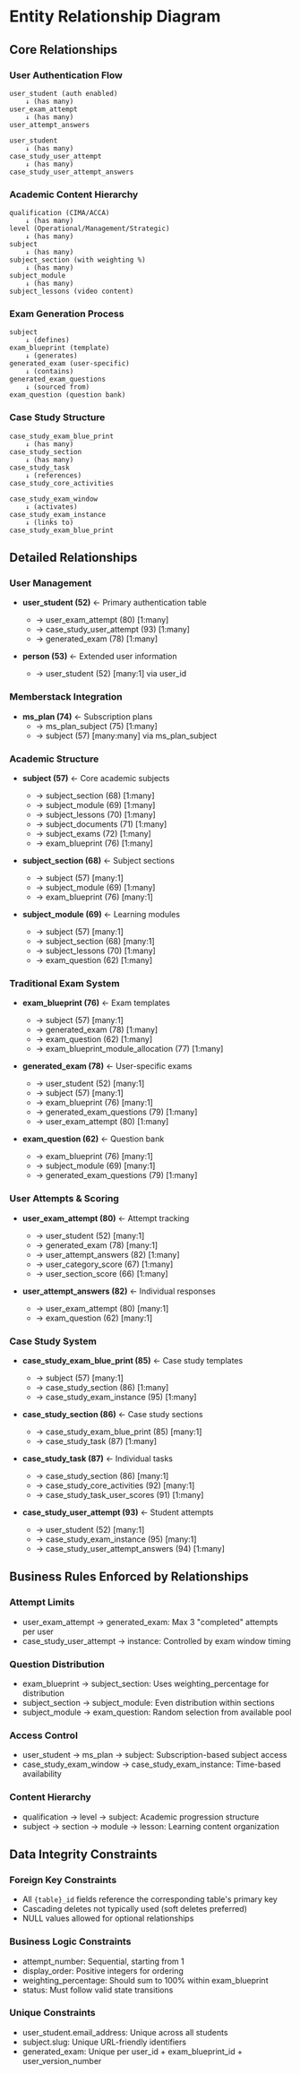 # Entity Relationship Diagram

## Core Relationships

### User Authentication Flow
```
user_student (auth enabled)
    ↓ (has many)
user_exam_attempt
    ↓ (has many)
user_attempt_answers

user_student
    ↓ (has many)
case_study_user_attempt
    ↓ (has many)
case_study_user_attempt_answers
```

### Academic Content Hierarchy
```
qualification (CIMA/ACCA)
    ↓ (has many)
level (Operational/Management/Strategic)
    ↓ (has many)
subject
    ↓ (has many)
subject_section (with weighting %)
    ↓ (has many)
subject_module
    ↓ (has many)
subject_lessons (video content)
```

### Exam Generation Process
```
subject
    ↓ (defines)
exam_blueprint (template)
    ↓ (generates)
generated_exam (user-specific)
    ↓ (contains)
generated_exam_questions
    ↓ (sourced from)
exam_question (question bank)
```

### Case Study Structure
```
case_study_exam_blue_print
    ↓ (has many)
case_study_section
    ↓ (has many)
case_study_task
    ↓ (references)
case_study_core_activities

case_study_exam_window
    ↓ (activates)
case_study_exam_instance
    ↓ (links to)
case_study_exam_blue_print
```

## Detailed Relationships

### User Management
- **user_student (52)** ← Primary authentication table
  - → user_exam_attempt (80) [1:many]
  - → case_study_user_attempt (93) [1:many]
  - → generated_exam (78) [1:many]

- **person (53)** ← Extended user information
  - → user_student (52) [many:1] via user_id

### Memberstack Integration
- **ms_plan (74)** ← Subscription plans
  - → ms_plan_subject (75) [1:many]
  - → subject (57) [many:many] via ms_plan_subject

### Academic Structure
- **subject (57)** ← Core academic subjects
  - → subject_section (68) [1:many]
  - → subject_module (69) [1:many]
  - → subject_lessons (70) [1:many]
  - → subject_documents (71) [1:many]
  - → subject_exams (72) [1:many]
  - → exam_blueprint (76) [1:many]

- **subject_section (68)** ← Subject sections
  - → subject (57) [many:1]
  - → subject_module (69) [1:many]
  - → exam_blueprint (76) [many:1]

- **subject_module (69)** ← Learning modules
  - → subject (57) [many:1]
  - → subject_section (68) [many:1]
  - → subject_lessons (70) [1:many]
  - → exam_question (62) [1:many]

### Traditional Exam System
- **exam_blueprint (76)** ← Exam templates
  - → subject (57) [many:1]
  - → generated_exam (78) [1:many]
  - → exam_question (62) [1:many]
  - → exam_blueprint_module_allocation (77) [1:many]

- **generated_exam (78)** ← User-specific exams
  - → user_student (52) [many:1]
  - → subject (57) [many:1]
  - → exam_blueprint (76) [many:1]
  - → generated_exam_questions (79) [1:many]
  - → user_exam_attempt (80) [1:many]

- **exam_question (62)** ← Question bank
  - → exam_blueprint (76) [many:1]
  - → subject_module (69) [many:1]
  - → generated_exam_questions (79) [1:many]

### User Attempts & Scoring
- **user_exam_attempt (80)** ← Attempt tracking
  - → user_student (52) [many:1]
  - → generated_exam (78) [many:1]
  - → user_attempt_answers (82) [1:many]
  - → user_category_score (67) [1:many]
  - → user_section_score (66) [1:many]

- **user_attempt_answers (82)** ← Individual responses
  - → user_exam_attempt (80) [many:1]
  - → exam_question (62) [many:1]

### Case Study System
- **case_study_exam_blue_print (85)** ← Case study templates
  - → subject (57) [many:1]
  - → case_study_section (86) [1:many]
  - → case_study_exam_instance (95) [1:many]

- **case_study_section (86)** ← Case study sections
  - → case_study_exam_blue_print (85) [many:1]
  - → case_study_task (87) [1:many]

- **case_study_task (87)** ← Individual tasks
  - → case_study_section (86) [many:1]
  - → case_study_core_activities (92) [many:1]
  - → case_study_task_user_scores (91) [1:many]

- **case_study_user_attempt (93)** ← Student attempts
  - → user_student (52) [many:1]
  - → case_study_exam_instance (95) [many:1]
  - → case_study_user_attempt_answers (94) [1:many]

## Business Rules Enforced by Relationships

### Attempt Limits
- user_exam_attempt → generated_exam: Max 3 "completed" attempts per user
- case_study_user_attempt → instance: Controlled by exam window timing

### Question Distribution
- exam_blueprint → subject_section: Uses weighting_percentage for distribution
- subject_section → subject_module: Even distribution within sections
- subject_module → exam_question: Random selection from available pool

### Access Control
- user_student → ms_plan → subject: Subscription-based subject access
- case_study_exam_window → case_study_exam_instance: Time-based availability

### Content Hierarchy
- qualification → level → subject: Academic progression structure
- subject → section → module → lesson: Learning content organization

## Data Integrity Constraints

### Foreign Key Constraints
- All `{table}_id` fields reference the corresponding table's primary key
- Cascading deletes not typically used (soft deletes preferred)
- NULL values allowed for optional relationships

### Business Logic Constraints
- attempt_number: Sequential, starting from 1
- display_order: Positive integers for ordering
- weighting_percentage: Should sum to 100% within exam_blueprint
- status: Must follow valid state transitions

### Unique Constraints
- user_student.email_address: Unique across all students
- subject.slug: Unique URL-friendly identifiers
- generated_exam: Unique per user_id + exam_blueprint_id + user_version_number